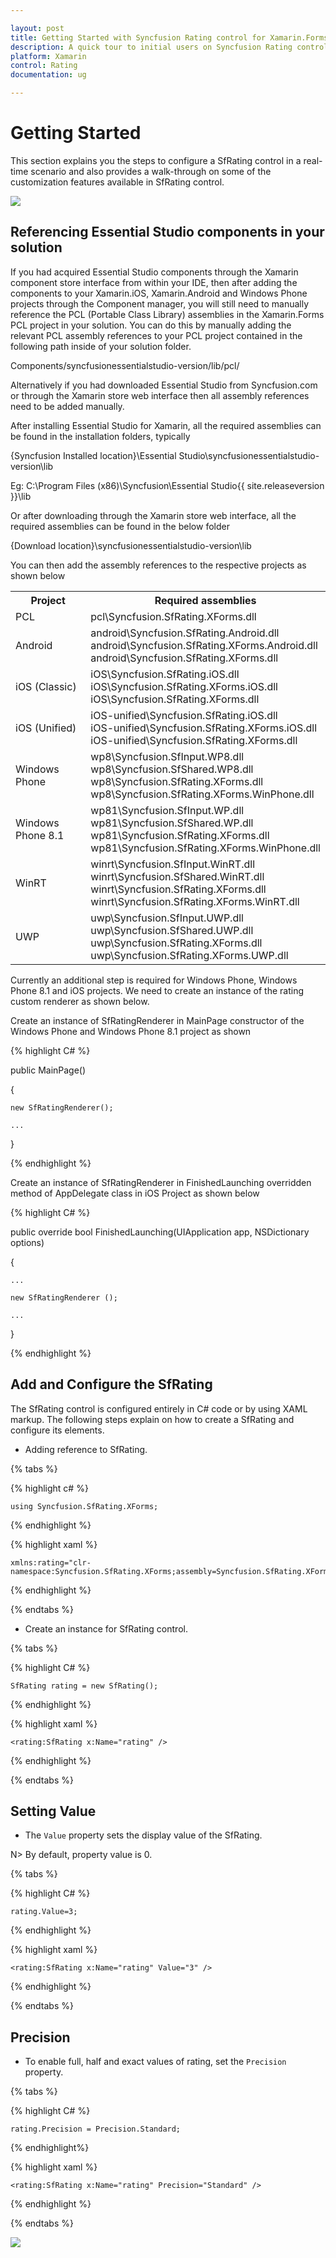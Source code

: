 ```yaml
---

layout: post
title: Getting Started with Syncfusion Rating control for Xamarin.Forms
description: A quick tour to initial users on Syncfusion Rating control for Xamarin.Forms platform.
platform: Xamarin
control: Rating
documentation: ug

---
```


# Getting Started

This section explains you the steps to configure a SfRating control in a real-time scenario and also provides a walk-through on some of the customization features available in SfRating control.

![](images/gettingstarted.png)

## Referencing Essential Studio components in your solution

If you had acquired Essential Studio components through the Xamarin component store interface from within your IDE, then after adding the components to your Xamarin.iOS, Xamarin.Android and Windows Phone projects through the Component manager, you will still need to manually reference the PCL (Portable Class Library) assemblies in the Xamarin.Forms PCL project in your solution. You can do this by manually adding the relevant PCL assembly references to your PCL project contained in the following path inside of your solution folder.

Components/syncfusionessentialstudio-version/lib/pcl/

Alternatively if you had downloaded Essential Studio from Syncfusion.com or through the Xamarin store web interface then all assembly references need to be added manually.

After installing Essential Studio for Xamarin, all the required assemblies can be found in the installation folders, typically

{Syncfusion Installed location}\Essential Studio\syncfusionessentialstudio-version\lib

Eg: C:\Program Files (x86)\Syncfusion\Essential Studio\{{ site.releaseversion }}\lib

Or after downloading through the Xamarin store web interface, all the required assemblies can be found in the below folder

{Download location}\syncfusionessentialstudio-version\lib

You can then add the assembly references to the respective projects as shown below

<table>
<tr>
<th>Project</th>
<th>Required assemblies</th>
</tr>
<tr>
<td>PCL</td>
<td>pcl\Syncfusion.SfRating.XForms.dll</td>
</tr>
<tr>
<td>Android</td>
<td>android\Syncfusion.SfRating.Android.dll<br/>android\Syncfusion.SfRating.XForms.Android.dll<br/>android\Syncfusion.SfRating.XForms.dll</td>
</tr>
<tr>
<td>iOS (Classic)</td>
<td>iOS\Syncfusion.SfRating.iOS.dll<br/>iOS\Syncfusion.SfRating.XForms.iOS.dll<br/>iOS\Syncfusion.SfRating.XForms.dll</td>
</tr>
<tr>
<td>iOS (Unified)</td>
<td>iOS-unified\Syncfusion.SfRating.iOS.dll<br/>iOS-unified\Syncfusion.SfRating.XForms.iOS.dll<br/>iOS-unified\Syncfusion.SfRating.XForms.dll</td>
</tr>
<tr>
<td>Windows Phone</td>
<td>wp8\Syncfusion.SfInput.WP8.dll<br/>wp8\Syncfusion.SfShared.WP8.dll<br/>wp8\Syncfusion.SfRating.XForms.dll<br/>wp8\Syncfusion.SfRating.XForms.WinPhone.dll</td>
</tr>
<tr>
<td>Windows Phone 8.1</td>
<td>wp81\Syncfusion.SfInput.WP.dll<br/>wp81\Syncfusion.SfShared.WP.dll<br/>wp81\Syncfusion.SfRating.XForms.dll<br/>wp81\Syncfusion.SfRating.XForms.WinPhone.dll</td>
</tr>
<tr>
<td>WinRT</td>
<td>winrt\Syncfusion.SfInput.WinRT.dll<br/>winrt\Syncfusion.SfShared.WinRT.dll<br/>winrt\Syncfusion.SfRating.XForms.dll<br/>winrt\Syncfusion.SfRating.XForms.WinRT.dll</td>
</tr>
<tr>
<td>UWP</td>
<td>uwp\Syncfusion.SfInput.UWP.dll<br/>uwp\Syncfusion.SfShared.UWP.dll<br/>uwp\Syncfusion.SfRating.XForms.dll<br/>uwp\Syncfusion.SfRating.XForms.UWP.dll</td>
</tr>
</table>

Currently an additional step is required for Windows Phone, Windows Phone 8.1 and iOS projects. We need to create an instance of the rating custom renderer as shown below. 

Create an instance of SfRatingRenderer in MainPage constructor of the Windows Phone and Windows Phone 8.1 project as shown 

{% highlight C# %}

public MainPage()

{

    new SfRatingRenderer();

    ...    

}

{% endhighlight %}

Create an instance of SfRatingRenderer in FinishedLaunching overridden method of AppDelegate class in iOS Project as shown below

{% highlight C# %}

public override bool FinishedLaunching(UIApplication app, NSDictionary options)

{

    ...

    new SfRatingRenderer ();

    ...

}	

{% endhighlight %}

## Add and Configure the SfRating

The SfRating control is configured entirely in C# code or by using XAML markup. The following steps explain on how to create a SfRating and configure its elements.

* Adding reference to SfRating.

{% tabs %}

{% highlight c# %}

	using Syncfusion.SfRating.XForms;

{% endhighlight %}

{% highlight xaml %}

	xmlns:rating="clr-namespace:Syncfusion.SfRating.XForms;assembly=Syncfusion.SfRating.XForms"

{% endhighlight %}

{% endtabs %}

* Create an instance for SfRating control.

{% tabs %}

{% highlight C# %}

	SfRating rating = new SfRating(); 

{% endhighlight %}

{% highlight xaml %}

	<rating:SfRating x:Name="rating" />
	
{% endhighlight %}

{% endtabs %}


## Setting Value

* The `Value` property sets the display value of the SfRating. 

N> By default, property value is 0.

{% tabs %}

{% highlight C# %}

    rating.Value=3;

{% endhighlight %}

{% highlight xaml %}

	<rating:SfRating x:Name="rating" Value="3" />
	
{% endhighlight %}

{% endtabs %}

## Precision

* To enable full, half and exact values of rating, set the `Precision` property.

{% tabs %}

{% highlight C# %}

    rating.Precision = Precision.Standard;

{% endhighlight%}

{% highlight xaml %}

	<rating:SfRating x:Name="rating" Precision="Standard" />
	
{% endhighlight %}

{% endtabs %}

![](images/standard.jpg)









